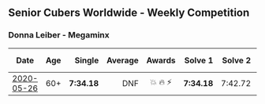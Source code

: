 ## Senior Cubers Worldwide - Weekly Competition
### Donna Leiber - Megaminx

| Date | Age | Single | Average | Awards | Solve 1 | Solve 2 | Solve 3 | Solve 4 | Solve 5 | Video |
| :--: | :--: | --: | --: | :--: | --: | --: | --: | --: | --: | :-- |
| [2020-05-26](../../results/minx/2020-05-26.md) | 60+ | **7:34.18** | DNF | 💥 🔥 ⚡ | **7:34.18** | 7:42.72 | DNS | DNS | DNS | [Link](https://www.facebook.com/events/688407551989463/permalink/690856405077911/) |


<!-- Global site tag (gtag.js) - Google Analytics -->
<script async src="https://www.googletagmanager.com/gtag/js?id=UA-86348435-3"></script>
<script>window.dataLayer = window.dataLayer || []; function gtag() {dataLayer.push(arguments);} gtag('js', new Date()); gtag('config', 'UA-86348435-3');</script>
